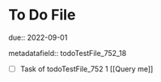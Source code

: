 # To Do File

due:: 2022-09-01

metadatafield:: todoTestFile_752_18

- [ ] Task of todoTestFile_752 1 [[Query me]]
